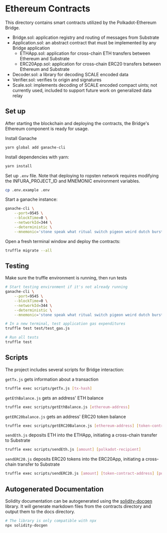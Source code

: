 # Ethereum Contracts

This directory contains smart contracts utilized by the Polkadot-Ethereum Bridge.

- Bridge.sol: application registry and routing of messages from Substrate
- Application.sol: an abstract contract that must be implemented by any Bridge application
    - ETHApp.sol: application for cross-chain ETH transfers between Ethereum and Substrate
    - ERC20App.sol: application for cross-chain ERC20 transfers between Ethereum and Substrate
- Decoder.sol: a library for decoding SCALE encoded data
- Verifier.sol: verifies tx origin and signatures
- Scale.sol: implements decoding of SCALE encoded compact uints; not currently used, included to support future work on generalized data relay

## Set up

After starting the blockchain and deploying the contracts, the Bridge's Ethereum component is ready for usage.

Install Ganache
```bash
yarn global add ganache-cli
```

Install dependencies with yarn:

```bash
yarn install
```

Set up `.env` file. Note that deploying to ropsten network requires modifying the INFURA_PROJECT_ID and MNEMONIC environment variables.

```bash
cp .env.example .env
```

Start a ganache instance:

```bash
ganache-cli \
    --port=9545 \
    --blockTime=0 \
    --networkId=344 \
    --deterministic \
    --mnemonic='stone speak what ritual switch pigeon weird dutch burst shaft nature shove'
```

Open a fresh terminal window and deploy the contracts:

```bash
truffle migrate --all
```

## Testing

Make sure the truffle environment is running, then run tests

```bash
# Start testing environment if it's not already running
ganache-cli \
    --port=9545 \
    --blockTime=0 \
    --networkId=344 \
    --deterministic \
    --mnemonic='stone speak what ritual switch pigeon weird dutch burst shaft nature shove'

# In a new terminal, test application gas expenditures
truffle test test/test_gas.js

# Run all tests
truffle test
```

## Scripts


The project includes several scripts for Bridge interaction:

`getTx.js` gets information about a transaction

``` bash
truffle exec scripts/getTx.js [tx-hash]
```

`getEthBalance.js` gets an address' ETH balance

``` bash
truffle exec scripts/getEthBalance.js [ethereum-address]
```

`getERC20balance.js` gets an address' ERC20 token balance

``` bash
truffle exec scripts/getERC20Balance.js [ethereum-address] [token-contract-address]
```

`sendEth.js` deposits ETH into the ETHApp, initiating a cross-chain transfer to Substrate

``` bash
truffle exec scripts/sendEth.js [amount] [polkadot-recipient]
```

`sendERC20.js` deposits ERC20 tokens into the ERC20App, initiating a cross-chain transfer to Substrate

``` bash
truffle exec scripts/sendERC20.js [amount] [token-contract-address] [polkadot-recipient]
```


## Autogenerated Documentation

Solidity documentation can be autogenerated using the [solidity-docgen](https://github.com/OpenZeppelin/solidity-docgen) library. It will generate markdown files from the contracts directory and output them to the docs directory.

```bash
# The library is only compatible with npx
npx solidity-docgen
```
